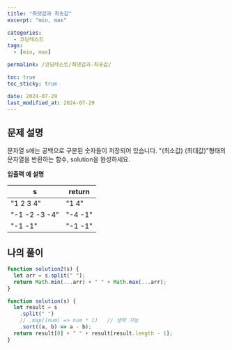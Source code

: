 ```yaml
---
title: "최댓값과 최솟값"
excerpt: "min, max"

categories:
  - 코딩테스트
tags:
  - [min, max]

permalink: /코딩테스트/최댓값과-최솟값/

toc: true
toc_sticky: true

date: 2024-07-29
last_modified_at: 2024-07-29
---
```


## 문제 설명

문자열 s에는 공백으로 구분된 숫자들이 저장되어 있습니다. "(최소값) (최대값)"형태의 문자열을 반환하는 함수, solution을 완성하세요.

**입출력 예 설명**

| s             | return  |
| ------------- | ------- |
| "1 2 3 4"     | "1 4"   |
| "-1 -2 -3 -4" | "-4 -1" |
| "-1 -1"       | "-1 -1" |

## 나의 풀이

```jsx
function solution2(s) {
  let arr = s.split(" ");
  return Math.min(...arr) + " " + Math.max(...arr);
}

function solution(s) {
  let result = s
    .split(" ")
    // .map((num) => num * 1)   // 생략 가능
    .sort((a, b) => a - b);
  return result[0] + " " + result[result.length - 1];
}
```
